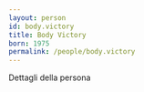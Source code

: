 ```yaml
---
layout: person
id: body.victory
title: Body Victory
born: 1975
permalink: /people/body.victory
---
```


Dettagli della persona 